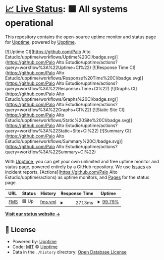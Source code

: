 # [📈 Live Status](https://upptime.github.io/upptime): <!--live status--> **🟩 All systems operational**

This repository contains the open-source uptime monitor and status page for [Upptime](https://upptime.js.org), powered by [Upptime](https://github.com/upptime/upptime).

[![Uptime CI](https://github.com/Palo Alto Estudio/upptime/workflows/Uptime%20CI/badge.svg)](https://github.com/Palo Alto Estudio/upptime/actions?query=workflow%3A%22Uptime+CI%22)
[![Response Time CI](https://github.com/Palo Alto Estudio/upptime/workflows/Response%20Time%20CI/badge.svg)](https://github.com/Palo Alto Estudio/upptime/actions?query=workflow%3A%22Response+Time+CI%22)
[![Graphs CI](https://github.com/Palo Alto Estudio/upptime/workflows/Graphs%20CI/badge.svg)](https://github.com/Palo Alto Estudio/upptime/actions?query=workflow%3A%22Graphs+CI%22)
[![Static Site CI](https://github.com/Palo Alto Estudio/upptime/workflows/Static%20Site%20CI/badge.svg)](https://github.com/Palo Alto Estudio/upptime/actions?query=workflow%3A%22Static+Site+CI%22)
[![Summary CI](https://github.com/Palo Alto Estudio/upptime/workflows/Summary%20CI/badge.svg)](https://github.com/Palo Alto Estudio/upptime/actions?query=workflow%3A%22Summary+CI%22)

With [Upptime](https://upptime.js.org), you can get your own unlimited and free uptime monitor and status page, powered entirely by a GitHub repository. We use [Issues](https://github.com/upptime/upptime/issues) as incident reports, [Actions](https://github.com/Palo Alto Estudio/upptime/actions) as uptime monitors, and [Pages](https://upptime.github.io/upptime) for the status page.

<!--start: status pages-->
<!-- This summary is generated by Upptime (https://github.com/upptime/upptime) -->
<!-- Do not edit this manually, your changes will be overwritten -->
<!-- prettier-ignore -->
| URL | Status | History | Response Time | Uptime |
| --- | ------ | ------- | ------------- | ------ |
| <img alt="" src="https://favicons.githubusercontent.com/fundacionmisangre.org" height="13"> [FMS](https://fundacionmisangre.org/) | 🟩 Up | [fms.yml](https://github.com/paloaltoestudio/fms-status/commits/HEAD/history/fms.yml) | <details><summary><img alt="Response time graph" src="./graphs/fms/response-time-week.png" height="20"> 2713ms</summary><br><a href="https://Palo Alto Estudio.github.io/upptime/history/fms"><img alt="Response time 2274" src="https://img.shields.io/endpoint?url=https%3A%2F%2Fraw.githubusercontent.com%2Fpaloaltoestudio%2Ffms-status%2FHEAD%2Fapi%2Ffms%2Fresponse-time.json"></a><br><a href="https://Palo Alto Estudio.github.io/upptime/history/fms"><img alt="24-hour response time 2024" src="https://img.shields.io/endpoint?url=https%3A%2F%2Fraw.githubusercontent.com%2Fpaloaltoestudio%2Ffms-status%2FHEAD%2Fapi%2Ffms%2Fresponse-time-day.json"></a><br><a href="https://Palo Alto Estudio.github.io/upptime/history/fms"><img alt="7-day response time 2713" src="https://img.shields.io/endpoint?url=https%3A%2F%2Fraw.githubusercontent.com%2Fpaloaltoestudio%2Ffms-status%2FHEAD%2Fapi%2Ffms%2Fresponse-time-week.json"></a><br><a href="https://Palo Alto Estudio.github.io/upptime/history/fms"><img alt="30-day response time 2231" src="https://img.shields.io/endpoint?url=https%3A%2F%2Fraw.githubusercontent.com%2Fpaloaltoestudio%2Ffms-status%2FHEAD%2Fapi%2Ffms%2Fresponse-time-month.json"></a><br><a href="https://Palo Alto Estudio.github.io/upptime/history/fms"><img alt="1-year response time 2274" src="https://img.shields.io/endpoint?url=https%3A%2F%2Fraw.githubusercontent.com%2Fpaloaltoestudio%2Ffms-status%2FHEAD%2Fapi%2Ffms%2Fresponse-time-year.json"></a></details> | <details><summary><a href="https://Palo Alto Estudio.github.io/upptime/history/fms">99.79%</a></summary><a href="https://Palo Alto Estudio.github.io/upptime/history/fms"><img alt="All-time uptime 99.90%" src="https://img.shields.io/endpoint?url=https%3A%2F%2Fraw.githubusercontent.com%2Fpaloaltoestudio%2Ffms-status%2FHEAD%2Fapi%2Ffms%2Fuptime.json"></a><br><a href="https://Palo Alto Estudio.github.io/upptime/history/fms"><img alt="24-hour uptime 100.00%" src="https://img.shields.io/endpoint?url=https%3A%2F%2Fraw.githubusercontent.com%2Fpaloaltoestudio%2Ffms-status%2FHEAD%2Fapi%2Ffms%2Fuptime-day.json"></a><br><a href="https://Palo Alto Estudio.github.io/upptime/history/fms"><img alt="7-day uptime 99.79%" src="https://img.shields.io/endpoint?url=https%3A%2F%2Fraw.githubusercontent.com%2Fpaloaltoestudio%2Ffms-status%2FHEAD%2Fapi%2Ffms%2Fuptime-week.json"></a><br><a href="https://Palo Alto Estudio.github.io/upptime/history/fms"><img alt="30-day uptime 99.89%" src="https://img.shields.io/endpoint?url=https%3A%2F%2Fraw.githubusercontent.com%2Fpaloaltoestudio%2Ffms-status%2FHEAD%2Fapi%2Ffms%2Fuptime-month.json"></a><br><a href="https://Palo Alto Estudio.github.io/upptime/history/fms"><img alt="1-year uptime 99.90%" src="https://img.shields.io/endpoint?url=https%3A%2F%2Fraw.githubusercontent.com%2Fpaloaltoestudio%2Ffms-status%2FHEAD%2Fapi%2Ffms%2Fuptime-year.json"></a></details>

<!--end: status pages-->

[**Visit our status website →**](https://upptime.github.io/upptime)

## 📄 License

- Powered by: [Upptime](https://github.com/upptime/upptime)
- Code: [MIT](./LICENSE) © [Upptime](https://upptime.js.org)
- Data in the `./history` directory: [Open Database License](https://opendatacommons.org/licenses/odbl/1-0/)
